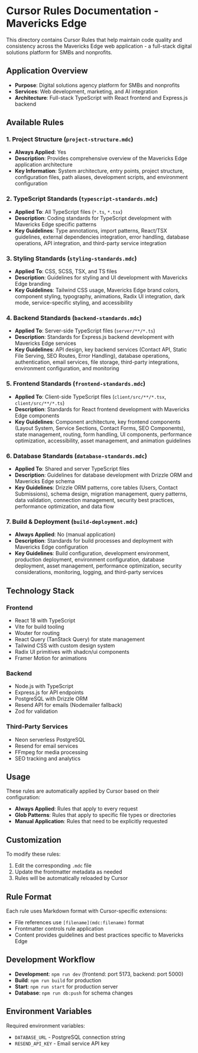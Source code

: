 # Cursor Rules Documentation - Mavericks Edge

This directory contains Cursor Rules that help maintain code quality and consistency across the Mavericks Edge web application - a full-stack digital solutions platform for SMBs and nonprofits.

## Application Overview
- **Purpose**: Digital solutions agency platform for SMBs and nonprofits
- **Services**: Web development, marketing, and AI integration
- **Architecture**: Full-stack TypeScript with React frontend and Express.js backend

## Available Rules

### 1. Project Structure (`project-structure.mdc`)
- **Always Applied**: Yes
- **Description**: Provides comprehensive overview of the Mavericks Edge application architecture
- **Key Information**: System architecture, entry points, project structure, configuration files, path aliases, development scripts, and environment configuration

### 2. TypeScript Standards (`typescript-standards.mdc`)
- **Applied To**: All TypeScript files (`*.ts`, `*.tsx`)
- **Description**: Coding standards for TypeScript development with Mavericks Edge specific patterns
- **Key Guidelines**: Type annotations, import patterns, React/TSX guidelines, external dependencies integration, error handling, database operations, API integration, and third-party service integration

### 3. Styling Standards (`styling-standards.mdc`)
- **Applied To**: CSS, SCSS, TSX, and TS files
- **Description**: Guidelines for styling and UI development with Mavericks Edge branding
- **Key Guidelines**: Tailwind CSS usage, Mavericks Edge brand colors, component styling, typography, animations, Radix UI integration, dark mode, service-specific styling, and accessibility

### 4. Backend Standards (`backend-standards.mdc`)
- **Applied To**: Server-side TypeScript files (`server/**/*.ts`)
- **Description**: Standards for Express.js backend development with Mavericks Edge services
- **Key Guidelines**: API design, key backend services (Contact API, Static File Serving, SEO Routes, Error Handling), database operations, authentication, email services, file storage, third-party integrations, environment configuration, and monitoring

### 5. Frontend Standards (`frontend-standards.mdc`)
- **Applied To**: Client-side TypeScript files (`client/src/**/*.tsx`, `client/src/**/*.ts`)
- **Description**: Standards for React frontend development with Mavericks Edge components
- **Key Guidelines**: Component architecture, key frontend components (Layout System, Service Sections, Contact Forms, SEO Components), state management, routing, form handling, UI components, performance optimization, accessibility, asset management, and animation guidelines

### 6. Database Standards (`database-standards.mdc`)
- **Applied To**: Shared and server TypeScript files
- **Description**: Guidelines for database development with Drizzle ORM and Mavericks Edge schema
- **Key Guidelines**: Drizzle ORM patterns, core tables (Users, Contact Submissions), schema design, migration management, query patterns, data validation, connection management, security best practices, performance optimization, and data flow

### 7. Build & Deployment (`build-deployment.mdc`)
- **Always Applied**: No (manual application)
- **Description**: Standards for build processes and deployment with Mavericks Edge configuration
- **Key Guidelines**: Build configuration, development environment, production deployment, environment configuration, database deployment, asset management, performance optimization, security considerations, monitoring, logging, and third-party services

## Technology Stack

### Frontend
- React 18 with TypeScript
- Vite for build tooling
- Wouter for routing
- React Query (TanStack Query) for state management
- Tailwind CSS with custom design system
- Radix UI primitives with shadcn/ui components
- Framer Motion for animations

### Backend
- Node.js with TypeScript
- Express.js for API endpoints
- PostgreSQL with Drizzle ORM
- Resend API for emails (Nodemailer fallback)
- Zod for validation

### Third-Party Services
- Neon serverless PostgreSQL
- Resend for email services
- FFmpeg for media processing
- SEO tracking and analytics

## Usage

These rules are automatically applied by Cursor based on their configuration:
- **Always Applied**: Rules that apply to every request
- **Glob Patterns**: Rules that apply to specific file types or directories
- **Manual Application**: Rules that need to be explicitly requested

## Customization

To modify these rules:
1. Edit the corresponding `.mdc` file
2. Update the frontmatter metadata as needed
3. Rules will be automatically reloaded by Cursor

## Rule Format

Each rule uses Markdown format with Cursor-specific extensions:
- File references use `[filename](mdc:filename)` format
- Frontmatter controls rule application
- Content provides guidelines and best practices specific to Mavericks Edge

## Development Workflow

- **Development**: `npm run dev` (frontend: port 5173, backend: port 5000)
- **Build**: `npm run build` for production
- **Start**: `npm run start` for production server
- **Database**: `npm run db:push` for schema changes

## Environment Variables

Required environment variables:
- `DATABASE_URL` - PostgreSQL connection string
- `RESEND_API_KEY` - Email service API key 